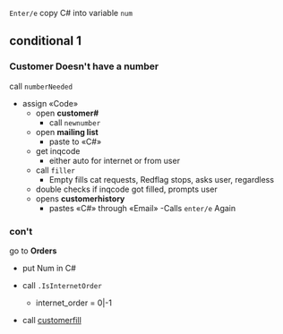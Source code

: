 `Enter/e`
copy C# into variable `num`
## conditional 1
### Customer Doesn't have a number
call `numberNeeded`
- assign «Code»
  - open **customer#**
    - call `newnumber`
  - open **mailing list**
    - paste to «C#»
  - get inqcode
    - either auto for internet or from user
  - call `filler`
    - Empty fills cat requests, Redflag stops, asks user, regardless
  - double checks if inqcode got filled, prompts user
  - opens **customerhistory**
    - pastes «C#» through «Email»
-Calls `enter/e` Again

### con't

go to **Orders**
- put Num in C#
  
- call `.IsInternetOrder`
  - internet_order = 0|-1
  
- call  [customerfill](../Orders/.customerfill.md)


